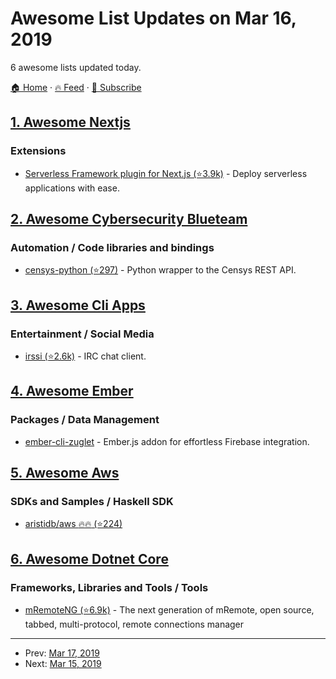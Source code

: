 # Awesome List Updates on Mar 16, 2019

6 awesome lists updated today.

[🏠 Home](/README.md) · [🔥 Feed](https://test.trackawesomelist.com/feed.xml) · [📮 Subscribe](https://trackawesomelist.us17.list-manage.com/subscribe?u=d2f0117aa829c83a63ec63c2f&id=36a103854c)



## [1. Awesome Nextjs](/content/unicodeveloper/awesome-nextjs/README.md)

### Extensions

*   [Serverless Framework plugin for Next.js (⭐3.9k)](https://github.com/danielcondemarin/serverless-nextjs-plugin) - Deploy serverless applications with ease.

## [2. Awesome Cybersecurity Blueteam](/content/fabacab/awesome-cybersecurity-blueteam/README.md)

### Automation / Code libraries and bindings

*   [censys-python (⭐297)](https://github.com/censys/censys-python) - Python wrapper to the Censys REST API.

## [3. Awesome Cli Apps](/content/agarrharr/awesome-cli-apps/README.md)

### Entertainment / Social Media

*   [irssi (⭐2.6k)](https://github.com/irssi/irssi) - IRC chat client.

## [4. Awesome Ember](/content/ember-community-russia/awesome-ember/README.md)

### Packages / Data Management

*   [ember-cli-zuglet](https://www.ember-cli-zuglet.com/) - Ember.js addon for effortless Firebase integration.

## [5. Awesome Aws](/content/donnemartin/awesome-aws/README.md)

### SDKs and Samples / Haskell SDK

*   [aristidb/aws :fire::fire: (⭐224)](https://github.com/aristidb/aws)

## [6. Awesome Dotnet Core](/content/thangchung/awesome-dotnet-core/README.md)

### Frameworks, Libraries and Tools / Tools

*   [mRemoteNG (⭐6.9k)](https://github.com/mRemoteNG/mRemoteNG) - The next generation of mRemote, open source, tabbed, multi-protocol, remote connections manager

---

- Prev: [Mar 17, 2019](/content/2019/03/17/README.md)
- Next: [Mar 15, 2019](/content/2019/03/15/README.md)